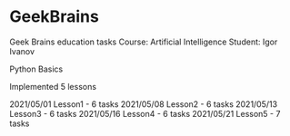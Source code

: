 # GeekBrains
Geek Brains education tasks
Course: Artificial Intelligence
Student: Igor Ivanov

Python Basics 

Implemented 5 lessons

2021/05/01  Lesson1 - 6 tasks
2021/05/08  Lesson2 - 6 tasks
2021/05/13  Lesson3 - 6 tasks
2021/05/16  Lesson4 - 6 tasks
2021/05/21  Lesson5 - 7 tasks
